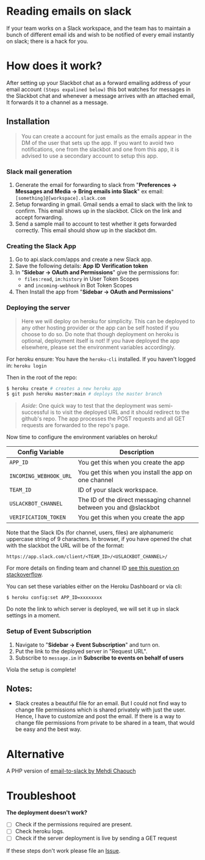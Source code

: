 # Reading emails on slack

If your team works on a Slack workspace, and the team has to maintain a bunch of different email ids and wish to
be notified of every email instantly on slack; there is a hack for you.

# How does it work?

After setting up your Slackbot chat as a forward emailing address of your email account `(Steps expalined below)`
this bot watches for messages in the Slackbot chat and whenever a message arrives with an attached email, It forwards it to a channel as a message.

## Installation

> You can create a account for just emails as the emails appear in the DM of the user that sets up the app. If you want to avoid two notifications, one from the slackbot and one from this app, it is advised to use a secondary account to setup this app.

### Slack mail generation

1. Generate the email for forwarding to slack from "**Preferences -> Messages and Media -> Bring emails into Slack**"
   ex email: `[something]@[workspace].slack.com`
2. Setup forwarding in gmail.
   Gmail sends a email to slack with the link to confirm. This email shows up in the slackbot. Click on the link and accept forwarding.
3. Send a sample mail to account to test whether it gets forwarded correctly. This email should show up in the slackbot dm.

### Creating the Slack App

1. Go to api.slack.com/apps and create a new Slack app.
2. Save the following details:
   **App ID**
   **Verification token**
3. In "**Sidebar -> OAuth and Permissions**" give the permissions for:
   - `files:read`, `im:history` in User Token Scopes
   - and `incoming-webhook` in Bot Token Scopes
4. Then Install the app from "**Sidebar -> OAuth and Permissions**"

### Deploying the server

> Here we will deploy on heroku for simplicity. This can be deployed to any other hosting provider or the app can be self hosted if you choose to do so. Do note that though deployment on heroku is optional, deployment itself is not!
> If you have deployed the app elsewhere, please set the environment variables accordingly.

For heroku ensure: You have the `heroku-cli` installed. If you haven't logged in: `heroku login`

Then in the root of the repo:

```sh
$ heroku create # creates a new heroku app
$ git push heroku master:main # deploys the master branch
```

> _Aside_:
> One quick way to test that the deployment was semi-successful is to visit the deployed URL and it should redirect to the github's repo. The app processes the POST requests and all GET requests are forwarded to the repo's page.

Now time to configure the environment variables on heroku!

| Config Variable        | Description                                                      |
| ---------------------- | ---------------------------------------------------------------- |
| `APP_ID`               | You get this when you create the app                             |
| `INCOMING_WEBHOOK_URL` | You get this when you install the app on one channel             |
| `TEAM_ID`              | ID of your slack workspace.                                      |
| `USLACKBOT_CHANNEL`    | The ID of the direct messaging channel between you and @slackbot |
| `VERIFICATION_TOKEN`   | You get this when you create the app                             |

Note that the Slack IDs (for channel, users, files) are alphanumeric uppercase string of 9 characters. In browser, if you have opened the chat with the slackbot the URL will be of the format:

```
https://app.slack.com/client/<TEAM_ID>/<USLACKBOT_CHANNEL>/
```

For more details on finding team and channel ID [see this question on stackoverflow](https://stackoverflow.com/questions/40940327/what-is-the-simplest-way-to-find-a-slack-team-id-and-a-channel-id).

You can set these variables either on the Heroku Dashboard or via cli:

```
$ heroku config:set APP_ID=xxxxxxxx
```

Do note the link to which server is deployed, we will set it up in slack settings in a moment.

### Setup of Event Subscription

1. Navigate to "**Sidebar -> Event Subscription**" and turn on.
2. Put the link to the deployed server in "Request URL".
3. Subscribe to `message.im` in **Subscribe to events on behalf of users**

Viola the setup is complete!

## Notes:

- Slack creates a beautiful file for an email. But I could not find way to change file permissions which is shared privately with just the user. Hence, I have to customize and post the email. If there is a way to change file permissions from private to be shared in a team, that would be easy and the best way.

# Alternative

A PHP version of [email-to-slack by Mehdi Chaouch](https://github.com/mehdichaouch/email-to-slack)

# Troubleshoot

**The deployment doesn't work?**

- [ ] Check if the permissions required are present.
- [ ] Check heroku logs.
- [ ] Check if the server deployment is live by sending a GET request

If these steps don't work please file an [Issue](https://github.com/kossiitkgp/email-to-slack/issues/new).
